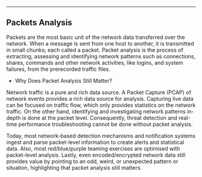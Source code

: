 --- ---

<h2>Packets Analysis</h2>

Packets are the most basic unit of the network data transferred over the network. When a message is sent from one host to another, it is transmitted in small chunks; each called a packet. Packet analysis is the process of extracting, assessing and identifying network patterns such as connections, shares, commands and other network activities, like logins, and system failures, from the prerecorded traffic files. 


- Why Does Packet Analysis Still Matter?

Network traffic is a pure and rich data source. A Packet Capture (PCAP) of network events provides a rich data source for analysis. Capturing live data can be focused on traffic flow, which only provides statistics on the network traffic. On the other hand, identifying and investigating network patterns in-depth is done at the packet level. Consequently, threat detection and real-time performance troubleshooting cannot be done without packet analysis.

Today, most network-based detection mechanisms and notification systems ingest and parse packet-level information to create alerts and statistical data. Also, most red/blue/purple teaming exercises are optimised with packet-level analysis. Lastly, even encoded/encrypted network data still provides value by pointing to an odd, weird, or unexpected pattern or situation, highlighting that packet analysis still matters.